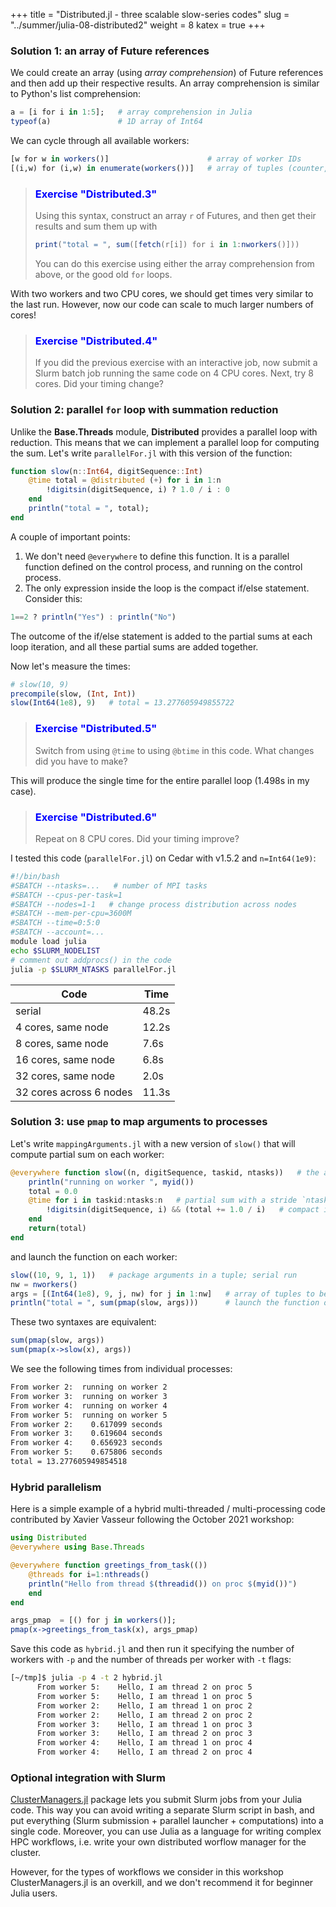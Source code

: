 +++
title = "Distributed.jl - three scalable slow-series codes"
slug = "../summer/julia-08-distributed2"
weight = 8
katex = true
+++

### Solution 1: an array of Future references

We could create an array (using *array comprehension*) of Future references and then add up their respective
results. An array comprehension is similar to Python's list comprehension:

```julia
a = [i for i in 1:5];   # array comprehension in Julia
typeof(a)               # 1D array of Int64
```
We can cycle through all available workers:

```julia
[w for w in workers()]                      # array of worker IDs
[(i,w) for (i,w) in enumerate(workers())]   # array of tuples (counter, worker ID)
```

> ### <font style="color:blue">Exercise "Distributed.3"</font>
> Using this syntax, construct an array `r` of Futures, and then get their results and sum them up with
> ```julia
> print("total = ", sum([fetch(r[i]) for i in 1:nworkers()]))
> ```
> You can do this exercise using either the array comprehension from above, or the good old `for` loops.

<!-- ```julia -->
<!-- r = [@spawnat w slow(Int64(1e8), 9, i, nworkers()) for (i,w) in enumerate(workers())] -->
<!-- print("total = ", sum([fetch(r[i]) for i in 1:nworkers()])) -->
<!-- # runtime with 2 simultaneous processes: 10.26+12.11s -->
<!-- ``` -->

With two workers and two CPU cores, we should get times very similar to the last run. However, now our code can scale to
much larger numbers of cores!

> ### <font style="color:blue">Exercise "Distributed.4"</font>
> If you did the previous exercise with an interactive job, now submit a Slurm batch job running the same code
> on 4 CPU cores. Next, try 8 cores. Did your timing change?

### Solution 2: parallel `for` loop with summation reduction

Unlike the **Base.Threads** module, **Distributed** provides a parallel loop with reduction. This means that we can
implement a parallel loop for computing the sum. Let's write `parallelFor.jl` with this version of the function:

```julia
function slow(n::Int64, digitSequence::Int)
    @time total = @distributed (+) for i in 1:n
        !digitsin(digitSequence, i) ? 1.0 / i : 0
    end
    println("total = ", total);
end
```

A couple of important points:

1. We don't need `@everywhere` to define this function. It is a parallel function defined on the control process, and
   running on the control process.
1. The only expression inside the loop is the compact if/else statement. Consider this:

```julia
1==2 ? println("Yes") : println("No")
```

The outcome of the if/else statement is added to the partial sums at each loop iteration, and all these partial sums are
added together.

Now let's measure the times:

```julia
# slow(10, 9)
precompile(slow, (Int, Int))
slow(Int64(1e8), 9)   # total = 13.277605949855722
```

> ### <font style="color:blue">Exercise "Distributed.5"</font>
> Switch from using `@time` to using `@btime` in this code. What changes did you have to make?

<!-- 1. remove `@time` from inside `slow()` definition, add `@btime` when calling the function -->
<!-- 1. replace printing `total` with `return total` -->
<!-- 1. now don't have to precompile the function -->

This will produce the single time for the entire parallel loop (1.498s in my case).

> ### <font style="color:blue">Exercise "Distributed.6"</font>
> Repeat on 8 CPU cores. Did your timing improve?

I tested this code (`parallelFor.jl`) on Cedar with v1.5.2 and `n=Int64(1e9)`:

```sh
#!/bin/bash
#SBATCH --ntasks=...   # number of MPI tasks
#SBATCH --cpus-per-task=1
#SBATCH --nodes=1-1   # change process distribution across nodes
#SBATCH --mem-per-cpu=3600M
#SBATCH --time=0:5:0
#SBATCH --account=...
module load julia
echo $SLURM_NODELIST
# comment out addprocs() in the code
julia -p $SLURM_NTASKS parallelFor.jl
```

| Code | Time  |
| ------------- | ----- |
| serial              | 48.2s |
| 4 cores, same node  | 12.2s |
| 8 cores, same node  |  7.6s |
| 16 cores, same node |  6.8s |
| 32 cores, same node |  2.0s |
| 32 cores across 6 nodes | 11.3s |

### Solution 3: use `pmap` to map arguments to processes

Let's write `mappingArguments.jl` with a new version of `slow()` that will compute partial sum on each worker:

```julia
@everywhere function slow((n, digitSequence, taskid, ntasks))   # the argument is now a tuple
    println("running on worker ", myid())
	total = 0.0
	@time for i in taskid:ntasks:n   # partial sum with a stride `ntasks`
        !digitsin(digitSequence, i) && (total += 1.0 / i)   # compact if statement (similar to bash)
    end
    return(total)
end
```

and launch the function on each worker:

```julia
slow((10, 9, 1, 1))   # package arguments in a tuple; serial run
nw = nworkers()
args = [(Int64(1e8), 9, j, nw) for j in 1:nw]   # array of tuples to be mapped to workers
println("total = ", sum(pmap(slow, args)))      # launch the function on each worker and sum the results
```

These two syntaxes are equivalent:

```julia
sum(pmap(slow, args))
sum(pmap(x->slow(x), args))
```

We see the following times from individual processes:

```sh
From worker 2:	running on worker 2
From worker 3:	running on worker 3
From worker 4:	running on worker 4
From worker 5:	running on worker 5
From worker 2:	  0.617099 seconds
From worker 3:	  0.619604 seconds
From worker 4:	  0.656923 seconds
From worker 5:	  0.675806 seconds
total = 13.277605949854518
```

### Hybrid parallelism

Here is a simple example of a hybrid multi-threaded / multi-processing code contributed by Xavier Vasseur following the
October 2021 workshop:

```jl
using Distributed
@everywhere using Base.Threads

@everywhere function greetings_from_task(())
    @threads for i=1:nthreads()
	println("Hello from thread $(threadid()) on proc $(myid())")
    end
end

args_pmap  = [() for j in workers()];
pmap(x->greetings_from_task(x), args_pmap)

```

Save this code as `hybrid.jl` and then run it specifying the number of workers with `-p` and the number of threads per
worker with `-t` flags:

```sh
[~/tmp]$ julia -p 4 -t 2 hybrid.jl 
      From worker 5:	Hello, I am thread 2 on proc 5
      From worker 5:	Hello, I am thread 1 on proc 5
      From worker 2:	Hello, I am thread 1 on proc 2
      From worker 2:	Hello, I am thread 2 on proc 2
      From worker 3:	Hello, I am thread 1 on proc 3
      From worker 3:	Hello, I am thread 2 on proc 3
      From worker 4:	Hello, I am thread 1 on proc 4
      From worker 4:	Hello, I am thread 2 on proc 4
```

### Optional integration with Slurm

[ClusterManagers.jl](https://github.com/JuliaParallel/ClusterManagers.jl) package lets you submit Slurm jobs from your
Julia code. This way you can avoid writing a separate Slurm script in bash, and put everything (Slurm submission +
parallel launcher + computations) into a single code. Moreover, you can use Julia as a language for writing complex HPC
workflows, i.e. write your own distributed worflow manager for the cluster.

However, for the types of workflows we consider in this workshop ClusterManagers.jl is an overkill, and we don't
recommend it for beginner Julia users.
